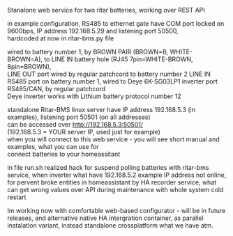 Stanalone web service for two ritar batteries, working over REST API </br>

in example configuration, RS485 to ethernet gate have COM port locked on 9600bps, IP address 192.168.5.29 and listening port 50500, </br> 
hardcoded at now in ritar-bms.py file <br>

wired to battery number 1, by BROWN PAIR (BROWN=B, WHITE-BROWN=A), to LINE IN battery hole (RJ45 7pin=WHITE-BROWN, 8pin=BROWN), </br>
LINE OUT port wired by regular patchcord to battery number 2 LINE IN </br>
RS485 port on battery number 1, wired to Deye 6K-SG03LP1 inverter port RS485/CAN, by regular patchcord </br>
Deye inverter works with Lithium battery protocol number 12 </br>

standalone Ritar-BMS linux server have IP address 192.168.5.3 (in examples), listening port 50501 (on all addresses)</br>
can be accessed over http://192.168.5.3:50501/ </br>
(192.168.5.3 = YOUR server IP, used just for example) </br>
when you will connect to this web service - you will see short manual and examples, what you can use for <br>
connect batteries to your homeassitant

in file run.sh realized hack for suspend polling batteries with ritar-bms service, when inverter what have 192.168.5.2 example IP address not online, </br>
for pervent broke entities in homeassistant by HA recorder service, what can get wrong values over API during maintenance with whole system cold restart

Im working now with comfortable web-based configurator - will be in future releases, and alternative native HA intergration container, as parallel </br>
instalation variant, instead standalone crossplatform what we have atm.

